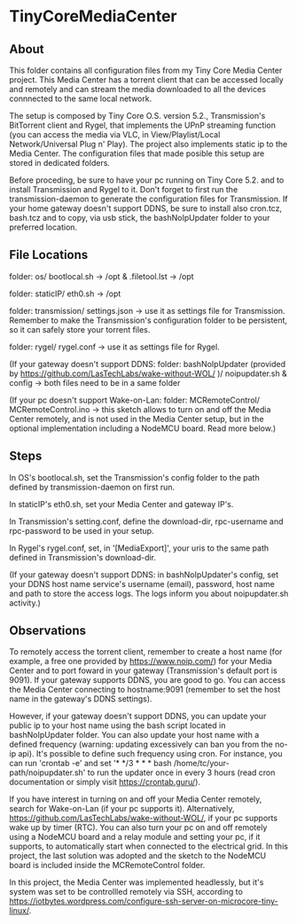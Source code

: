 # TinyCoreMediaCenter

## About

This folder contains all configuration files from my Tiny Core Media Center project. This Media Center has a torrent client that can be accessed locally and remotely and can stream the media downloaded to all the devices connnected to the same local network.

The setup is composed by Tiny Core O.S. version 5.2., Transmission's BitTorrent client and Rygel, that implements the UPnP streaming function (you can access the media via VLC, in View/Playlist/Local Network/Universal Plug n' Play). The project also implements static ip to the Media Center. The configuration files that made posible this setup are stored in dedicated folders.

Before proceding, be sure to have your pc running on Tiny Core 5.2. and to install Transmission and Rygel to it. Don't forget to first run the transmission-daemon to generate the configuration files for Transmission. If your home gateway doesn't support DDNS, be sure to install also cron.tcz, bash.tcz and to copy, via usb stick, the bashNoIpUpdater folder to your preferred location.

## File Locations

folder: os/
	bootlocal.sh -> /opt &
	.filetool.lst -> /opt

folder: staticIP/
	eth0.sh -> /opt

folder: transmission/
	settings.json -> use it as settings file for Transmission. Remember to make the Transmission's configuration folder to be persistent, so it can safely store your torrent files.

folder: rygel/
	rygel.conf -> use it as settings file for Rygel.

(If your gateway doesn't support DDNS: folder: bashNoIpUpdater (provided by https://github.com/LasTechLabs/wake-without-WOL/ )/
	noipupdater.sh &
	config -> both files need to be in a same folder
	
(If your pc doesn't support Wake-on-Lan: folder: MCRemoteControl/
	MCRemoteControl.ino -> this sketch allows to turn on and off the Media Center remotely, and is not used in the Media Center setup, but in the optional implementation including a NodeMCU board. Read more below.)


## Steps

In OS's bootlocal.sh, set the Transmission's config folder to the path defined by transmission-daemon on first run.

In staticIP's eth0.sh, set your Media Center and gateway IP's.

In Transmission's setting.conf, define the download-dir, rpc-username and rpc-password to be used in your setup.

In Rygel's rygel.conf, set, in '[MediaExport]', your uris to the same path defined in Transmission's download-dir.

(If your gateway doesn't support DDNS: in bashNoIpUpdater's config, set your DDNS host name service's username (email), password, host name and path to store the access logs. The logs inform you about noipupdater.sh activity.)

## Observations

To remotely access the torrent client, remember to create a host name (for example, a free one provided by https://www.noip.com/) for your Media Center and to port foward in your gateway (Transmission's default port is 9091). If your gateway supports DDNS, you are good to go. You can access the Media Center connecting to hostname:9091 (remember to set the host name in the gateway's DDNS settings).

However, if your gateway doesn't support DDNS, you can update your public ip to your host name using the bash script located in bashNoIpUpdater folder. You can also update your host name with a defined frequency (warning: updating excessively can ban you from the no-ip api). It's possible to define such frequency using cron.
For instance, you can run 'crontab -e' and set '* */3 * * * bash /home/tc/your-path/noipupdater.sh' to run the updater once in every 3 hours (read cron documentation or simply visit https://crontab.guru/).

If you have interest in turning on and off your Media Center remotely, search for Wake-on-Lan (if your pc supports it). Alternatively, https://github.com/LasTechLabs/wake-without-WOL/, if your pc supports wake up by timer (RTC). You can also turn your pc on and off remotely using a NodeMCU board and a relay module and setting your pc, if it supports, to automatically start when connected to the electrical grid. In this project, the last solution was adopted and the sketch to the NodeMCU board is included inside the MCRemoteControl folder.

In this project, the Media Center was implemented headlessly, but it's system was set to be controllled remotely via SSH, according to https://iotbytes.wordpress.com/configure-ssh-server-on-microcore-tiny-linux/.
